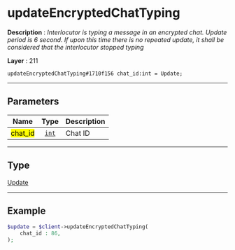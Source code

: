 # updateEncryptedChatTyping

**Description** : *Interlocutor is typing a message in an encrypted chat. Update period is 6 second. If upon this time there is no repeated update, it shall be considered that the interlocutor stopped typing*

**Layer** : 211

```tl
updateEncryptedChatTyping#1710f156 chat_id:int = Update;
```

---

## Parameters

| Name | Type | Description |
| :---: | :---: | :--- |
| <mark>chat_id</mark> | [`int`](type/int) | Chat ID |

---

## Type

[Update](type/Update)

---

## Example

```php
$update = $client->updateEncryptedChatTyping(
	chat_id : 86,
);
```